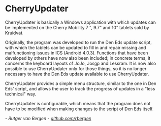 # CherryUpdater
CherryUpdater is basically a Windows application with which updates can be implemented on the Cherry Mobility 7 ", 9.7" and 10" tablets sold by Kruidvat.

Originally, the program was developed to run the Den Eds update script, with which the tablets can be updated to fill in and repair missing and malfunctioning issues in ICS (Android 4.0.3). Functions that have been developed by others have now also been included; in concrete terms, it concerns the keyboard layouts of JoJo, Josgp and Lessram. It is now also possible to use CherryUpdater only for those things, so it is no longer necessary to have the Den Eds update available to use CherryUpdater.

CherryUpdater provides a simple menu structure, similar to the one in Den Eds' script, and allows the user to track the progress of updates in a "less technical" way.

CherryUpdater is configurable, which means that the program does not have to be modified when making changes to the script of Den Eds itself.

_- Rutger van Bergen - [github.com/rbergen](https://github.com/rbergen)_
